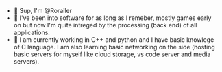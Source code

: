 - 👋 Sup, I'm @Rorailer
- 👀 I've been into software for as long as I remeber, mostly games early on but now I'm quite intreged by the processing (back end) of all applications.
- 🌱 I am currently working in C++ and python and I have basic knowlege of C language. I am also learning basic networking on the side (hosting basic servers for myself like cloud storage, vs code server and media servers).

<!---
Rorailer/Rorailer is a ✨ special ✨ repository because its `README.md` (this file) appears on your GitHub profile.
You can click the Preview link to take a look at your changes.
--->
